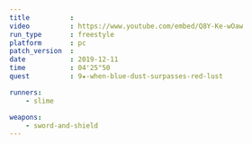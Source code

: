 ```yaml
---
title          :
video          : https://www.youtube.com/embed/Q8Y-Ke-wOaw
run_type       : freestyle
platform       : pc
patch_version  : 
date           : 2019-12-11
time           : 04'25"50
quest          : 9★-when-blue-dust-surpasses-red-lust

runners:
    - slime

weapons:
    - sword-and-shield
---
```

